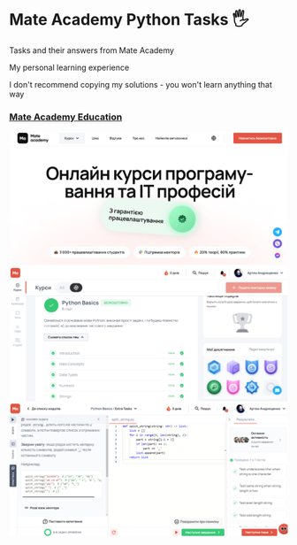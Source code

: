 # Mate Academy Python Tasks 🖐

Tasks and their answers from Mate Academy

My personal learning experience

I don't recommend copying my solutions - you won't learn anything that way

<h3><a href="https://mate.academy/"><strong>Mate Academy Education</strong></a></h3>
<img src="README images/0.png" alt="Logo">
<img src="README images/1.png" alt="Logo">
<img src="README images/2.png" alt="Logo">


